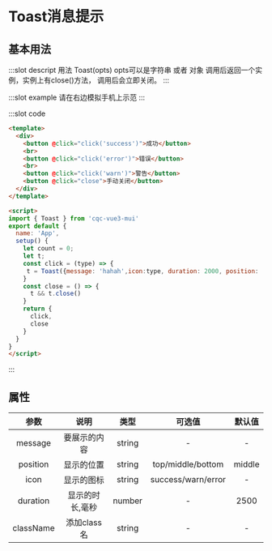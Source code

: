 # Toast消息提示

## 基本用法

<demo-block src="/toast">
:::slot descript
用法 Toast(opts) opts可以是字符串 或者 对象
调用后返回一个实例，实例上有close()方法，
调用后会立即关闭。
:::

:::slot example
请在右边模拟手机上示范
:::

:::slot code
```html
<template>
  <div>
    <button @click="click('success')">成功</button>
    <br>
    <button @click="click('error')">错误</button>
    <br>
    <button @click="click('warn')">警告</button>
    <button @click="close">手动关闭</button>
  </div>
</template>

<script>
import { Toast } from 'cqc-vue3-mui'
export default {
  name: 'App',
  setup() {
    let count = 0;
    let t;
    const click = (type) => {
     t = Toast({message: 'hahah',icon:type, duration: 2000, position: 'middle'})
    }
    const close = () => {
      t && t.close()
    }
    return {
      click,
      close
    }
  }
}
</script>

```
:::
</demo-block>

## 属性

|参数|说明|类型|可选值|默认值|
|:----:|:----:|:----:|:----:|:----:|
|message|要展示的内容|string|-|-|
|position|显示的位置|string|top/middle/bottom|middle|
|icon|显示的图标|string|success/warn/error|-|
|duration|显示的时长,毫秒|number|-|2500|
|className|添加class名|string|-|-|

